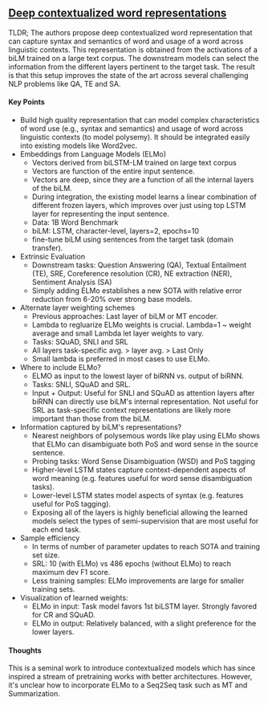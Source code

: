 ## [Deep contextualized word representations](https://arxiv.org/abs/1802.05365)

TLDR; The authors propose deep contextualized word representation that can capture syntax and semantics of word and usage of a word across linguistic contexts. This representation is obtained from the activations of a biLM trained on a large text corpus. The downstream models can select the information from the different layers pertinent to the target task. The result is that this setup improves the state of the art across several challenging NLP problems like QA, TE and SA.

#### Key Points
- Build high quality representation that can model complex characteristics of word use (e.g., syntax and semantics) and usage of word across linguistic contexts (to model polysemy). It should be integrated easily into existing models like Word2vec.
- Embeddings from Language Models (ELMo)
  - Vectors derived from biLSTM-LM trained on large text corpus
  - Vectors are function of the entire input sentence.
  - Vectors are deep, since they are a function of all the internal layers of the biLM.
  - During integration, the existing model learns a linear combination of different frozen layers, which improves over just using top LSTM layer for representing the input sentence.
  - Data: 1B Word Benchmark
  - biLM: LSTM, character-level, layers=2, epochs=10
  - fine-tune biLM using sentences from the target task (domain transfer).
- Extrinsic Evaluation
  - Downstream tasks: Question Answering (QA), Textual Entailment (TE), SRE, Coreference resolution (CR), NE extraction (NER), Sentiment Analysis (SA)
  - Simply adding ELMo establishes a new SOTA with relative error reduction from 6-20% over strong base models.
- Alternate layer weighting schemes
  - Previous approaches: Last layer of biLM or MT encoder.
  - Lambda to regluarize ELMo weights is crucial. Lambda=1 ~ weight average and small Lambda let layer weights to vary.
  - Tasks: SQuAD, SNLI and SRL
  - All layers task-specific avg. > layer avg. > Last Only
  - Small lambda is preferred in most cases to use ELMo.
- Where to include ELMo?
  - ELMO as input to the lowest layer of biRNN vs. output of biRNN.
  - Tasks: SNLI, SQuAD and SRL.
  - Input + Output: Useful for SNLI and SQuAD as attention layers after biRNN can directly use biLM's internal representation. Not useful for SRL as task-specific context representations are likely more important than those from the biLM.
- Information captured by biLM's representations?
  - Nearest neighbors of polysemous words like play using ELMo shows that ELMo can disambiguate both PoS and word sense in the source sentence.
  - Probing tasks: Word Sense Disambiguation (WSD) and PoS tagging 
  - Higher-level LSTM states capture context-dependent aspects of word meaning (e.g. features useful for word sense disambiguation tasks).
  - Lower-level LSTM states model aspects of syntax (e.g. features useful for PoS tagging).
  - Exposing all of the layers is highly beneficial allowing the learned models select the types of semi-supervision that are most useful for each end task.
- Sample efficiency
  - In terms of number of parameter updates to reach SOTA and training set size.
  - SRL: 10 (with ELMo) vs 486 epochs (without ELMo) to reach maximum dev F1 score.
  - Less training samples: ELMo improvements are large for smaller training sets.  
- Visualization of learned weights:
  - ELMo in input: Task model favors 1st biLSTM layer. Strongly favored for CR and SQuAD.
  - ELMo in output: Relatively balanced, with a slight preference for the lower layers.

#### Thoughts
This is a seminal work to introduce contextualized models which has since inspired a stream of pretraining works with better architectures. However, it's unclear how to incorporate ELMo to a Seq2Seq task such as MT and Summarization.  

